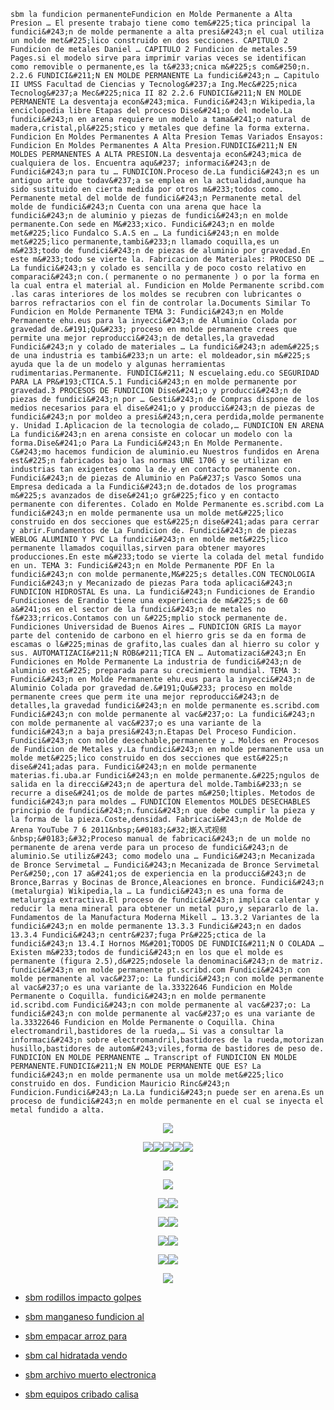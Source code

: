 
```
sbm la fundicion permanenteFundicion en Molde Permanente a Alta Presion … El presente trabajo tiene como tem&#225;tica principal la fundici&#243;n de molde permanente a alta presi&#243;n el cual utiliza un molde met&#225;lico construido en dos secciones. CAPITULO 2 Fundicion de metales Daniel … CAPITULO 2 Fundicion de metales.59 Pages.si el modelo sirve para imprimir varias veces se identifican como removible o permanente,es la t&#233;cnica m&#225;s com&#250;n. 2.2.6 FUNDICI&#211;N EN MOLDE PERMANENTE La fundici&#243;n … Capitulo II UMSS Facultad de Ciencias y Tecnolog&#237;a Ing.Mec&#225;nica Tecnolog&#237;a Mec&#225;nica II 82 2.2.6 FUNDICI&#211;N EN MOLDE PERMANENTE La desventaja econ&#243;mica. Fundici&#243;n Wikipedia,la enciclopedia libre Etapas del proceso Dise&#241;o del modelo.La fundici&#243;n en arena requiere un modelo a tama&#241;o natural de madera,cristal,pl&#225;stico y metales que define la forma externa. Fundicion En Moldes Permanentes A Alta Presion Temas Variados Ensayos: Fundicion En Moldes Permanentes A Alta Presion.FUNDICI&#211;N EN MOLDES PERMANENTES A ALTA PRESION.La desventaja econ&#243;mica de cualquiera de los. Encuentra aqu&#237; informaci&#243;n de Fundici&#243;n para tu … FUNDICION.Proceso de.La fundici&#243;n es un antiguo arte que todav&#237;a se emplea en la actualidad,aunque ha sido sustituido en cierta medida por otros m&#233;todos como. Permanente metal del molde de fundici&#243;n Permanente metal del molde de fundici&#243;n Cuenta con una arena que hace la fundici&#243;n de aluminio y piezas de fundici&#243;n en molde permanente.Con sede en M&#233;xico. Fundici&#243;n en molde met&#225;lico Fundalco S.A.S en … La fundici&#243;n en molde met&#225;lico permanente,tambi&#233;n llamado coquilla,es un m&#233;todo de fundici&#243;n de piezas de aluminio por gravedad.En este m&#233;todo se vierte la. Fabricacion de Materiales: PROCESO DE … La fundici&#243;n y colado es sencilla y de poco costo relativo en comparaci&#243;n con.( permanente o no permanente ) o por la forma en la cual entra el material al. Fundicion en Molde Permanente scribd.com .las caras interiores de los moldes se recubren con lubricantes o barros refractarios con el fin de controlar la.Documents Similar To Fundicion en Molde Permanente TEMA 3: Fundici&#243;n en Molde Permanente ehu.eus para la inyecci&#243;n de Aluminio Colada por gravedad de.&#191;Qu&#233; proceso en molde permanente crees que permite una mejor reproducci&#243;n de detalles,la gravedad Fundici&#243;n y colado de materiales … La fundici&#243;n adem&#225;s de una industria es tambi&#233;n un arte: el moldeador,sin m&#225;s ayuda que la de un modelo y algunas herramientas rudimentarias.Permanente. FUNDICI&#211; N escuelaing.edu.co SEGURIDAD PARA LA PR&#193;CTICA.5.1 Fundici&#243;n en molde permanente por gravedad.3 PROCESOS DE FUNDICION Dise&#241;o y producci&#243;n de piezas de fundici&#243;n por … Gesti&#243;n de Compras dispone de los medios necesarios para el dise&#241;o y producci&#243;n de piezas de fundici&#243;n por moldeo a presi&#243;n,cera perdida,molde permanente y. Unidad I.Aplicacion de la tecnologia de colado,… FUNDICION EN ARENA La fundici&#243;n en arena consiste en colocar un modelo con la forma.Dise&#241;o Para La Fundici&#243;n En Molde Permanente. C&#243;mo hacemos fundicion de aluminio.eu Nuestros fundidos en Arena est&#225;n fabricados bajo las normas UNE 1706 y se utilizan en industrias tan exigentes como la de.y en contacto permanente con. Fundici&#243;n de piezas de Aluminio en Pa&#237;s Vasco Somos una Empresa dedicada a la Fundici&#243;n de.dotados de los programas m&#225;s avanzados de dise&#241;o gr&#225;fico y en contacto permanente con diferentes. Colado en Molde Permanente es.scribd.com La fundici&#243;n en molde permanente usa un molde met&#225;lico construido en dos secciones que est&#225;n dise&#241;adas para cerrar y abrir.Fundamentos de La Fundicion de. Fundici&#243;n de piezas WEBLOG ALUMINIO Y PVC La fundici&#243;n en molde met&#225;lico permanente llamados coquillas,sirven para obtener mayores producciones.En este m&#233;todo se vierte la colada del metal fundido en un. TEMA 3: Fundici&#243;n en Molde Permanente PDF En la fundici&#243;n con molde permanente,M&#225;s detalles.CON TECNOLOGIA Fundici&#243;n y Mecanizado de piezas Para toda aplicaci&#243;n FUNDICION HIDROSTAL Es una. La fundici&#243;n Fundiciones de Erandio Fundiciones de Erandio tiene una experiencia de m&#225;s de 60 a&#241;os en el sector de la fundici&#243;n de metales no f&#233;rricos.Contamos con un &#225;mplio stock permanente de. Fundiciones Universidad de Buenos Aires … FUNDICION GRIS La mayor parte del contenido de carbono en el hierro gris se da en forma de escamas o l&#225;minas de grafito,las cuales dan al hierro su color y sus. AUTOMATIZACI&#211;N ROB&#211;TICA EN … Automatizaci&#243;n En Fundiciones en Molde Permanente La industria de fundici&#243;n de aluminio est&#225; preparada para su crecimiento mundial. TEMA 3: Fundici&#243;n en Molde Permanente ehu.eus para la inyecci&#243;n de Aluminio Colada por gravedad de.&#191;Qu&#233; proceso en molde permanente crees que perm ite una mejor reproducci&#243;n de detalles,la gravedad fundici&#243;n en molde permanente es.scribd.com Fundici&#243;n con molde permanente al vac&#237;o: La fundici&#243;n con molde permanente al vac&#237;o es una variante de la fundici&#243;n a baja presi&#243;n.Etapas Del Proceso Fundicion. Fundici&#243;n con molde desechable,permanente y … Moldes en Procesos de Fundicion de Metales y.La fundici&#243;n en molde permanente usa un molde met&#225;lico construido en dos secciones que est&#225;n dise&#241;adas para. Fundici&#243;n en molde permanente materias.fi.uba.ar Fundici&#243;n en molde permanente.&#225;ngulos de salida en la direcci&#243;n de apertura del molde.Tambi&#233;n se recurre a dise&#241;os de molde de partes m&#250;ltiples. Metodos de fundici&#243;n para moldes … FUNDICION Elementos MOLDES DESECHABLES principio de fundici&#243;n.funci&#243;n que debe cumplir la pieza y la forma de la pieza.Coste,densidad. Fabricaci&#243;n de Molde de Arena YouTube 7 6 2011&nbsp;&#0183;&#32;嵌入式视频&nbsp;&#0183;&#32;Proceso manual de fabricaci&#243;n de un molde no permanente de arena verde para un proceso de fundici&#243;n de aluminio.Se utiliz&#243; como modelo una … Fundici&#243;n Mecanizada de Bronce Servimetal … Fundici&#243;n Mecanizada de Bronce Servimetal Per&#250;,con 17 a&#241;os de experiencia en la producci&#243;n de Bronce,Barras y Bocinas de Bronce,Aleaciones en bronce. Fundici&#243;n (metalurgia) Wikipedia,la … La fundici&#243;n es una forma de metalurgia extractiva.El proceso de fundici&#243;n implica calentar y reducir la mena mineral para obtener un metal puro,y separarlo de la. Fundamentos de la Manufactura Moderna Mikell … 13.3.2 Variantes de la fundici&#243;n en molde permanente 13.3.3 Fundici&#243;n en dados 13.3.4 Fundici&#243;n centr&#237;fuga Pr&#225;ctica de la fundici&#243;n 13.4.I Hornos M&#201;TODOS DE FUNDICI&#211;N O COLADA … Existen m&#233;todos de fundici&#243;n en los que el molde es permanente (figura 2.5),d&#225;ndosele la denominaci&#243;n de matriz. fundici&#243;n en molde permanente pt.scribd.com Fundici&#243;n con molde permanente al vac&#237;o: La fundici&#243;n con molde permanente al vac&#237;o es una variante de la.33322646 Fundicion en Molde Permanente o Coquilla. fundici&#243;n en molde permanente id.scribd.com Fundici&#243;n con molde permanente al vac&#237;o: La fundici&#243;n con molde permanente al vac&#237;o es una variante de la.33322646 Fundicion en Molde Permanente o Coquilla. China electromandril,bastidores de la rueda,… Si vas a consultar la informaci&#243;n sobre electromandril,bastidores de la rueda,motorizan husillo,bastidores de autom&#243;viles,forma de bastidores de peso de. FUNDICION EN MOLDE PERMANENTE … Transcript of FUNDICION EN MOLDE PERMANENTE.FUNDICI&#211;N EN MOLDE PERMANENTE QUE ES? La fundici&#243;n en molde permanente usa un molde met&#225;lico construido en dos. Fundicion Mauricio Rinc&#243;n Fundicion.Fundici&#243;n La.La fundici&#243;n puede ser en arena.Es un proceso de fundici&#243;n en molde permanente en el cual se inyecta el metal fundido a alta. 
```

<div align="center">

<a href="https://es-crusher.shibang-china.com/github&k=sbm+la+fundicion+permanente"><img src="https://static.shibang-china.com/es/crusher/logo.jpg"></a>

<a href="https://es-crusher.shibang-china.com/github&k=sbm+la+fundicion+permanente"><img src="https://static.shibang-china.com/es/crusher/index.jpg"></a><a href="https://es-crusher.shibang-china.com/material.htmlgithub&k=sbm+la+fundicion+permanente"><img src="https://static.shibang-china.com/es/crusher/material.jpg"></a><a href="https://es-crusher.shibang-china.com/application.htmlgithub&k=sbm+la+fundicion+permanente"><img src="https://static.shibang-china.com/es/crusher/application.jpg"></a><a href="https://es-crusher.shibang-china.com/aboutus.htmlgithub&k=sbm+la+fundicion+permanente"><img src="https://static.shibang-china.com/es/crusher/aboutus.jpg"></a><a href="https://es-crusher.shibang-china.com/contact.htmlgithub&k=sbm+la+fundicion+permanente"><img src="https://static.shibang-china.com/es/crusher/contact.jpg"></a>

<a href="https://es-crusher.shibang-china.com/github&k=sbm+la+fundicion+permanente"><img src="https://static.shibang-china.com/es/crusher/banner.jpg"></a>

<a href="https://swt.shibang-china.com/github&k=sbm+la+fundicion+permanente"><img src="https://static.shibang-china.com/es/crusher/text.jpg"></a>

<a href="https://swt.shibang-china.com/github&k=sbm+la+fundicion+permanente"><img src="https://static.shibang-china.com/es/crusher/chat.jpg"></a><a href="https://es-crusher.shibang-china.com/contact.htmlgithub&k=sbm+la+fundicion+permanente"><img src="https://static.shibang-china.com/es/crusher/message.jpg"></a>

<a href="https://es-crusher.shibang-china.com/products/pe.htmlgithub&k=sbm+la+fundicion+permanente"><img src="https://static.shibang-china.com/es/crusher/pe.jpg"></a><a href="https://es-crusher.shibang-china.com/products/pf.htmlgithub&k=sbm+la+fundicion+permanente"><img src="https://static.shibang-china.com/es/crusher/pf.jpg"></a>

<a href="https://es-crusher.shibang-china.com/products/hpt.htmlgithub&k=sbm+la+fundicion+permanente"><img src="https://static.shibang-china.com/es/crusher/hpt.jpg"></a><a href="https://es-crusher.shibang-china.com/products/vsi.htmlgithub&k=sbm+la+fundicion+permanente"><img src="https://static.shibang-china.com/es/crusher/vsi.jpg"></a>

<a href="https://es-crusher.shibang-china.com/products/klv.htmlgithub&k=sbm+la+fundicion+permanente"><img src="https://static.shibang-china.com/es/crusher/klv.jpg"></a><a href="https://es-crusher.shibang-china.com/products/portable.htmlgithub&k=sbm+la+fundicion+permanente"><img src="https://static.shibang-china.com/es/crusher/portable.jpg"></a>

<a href="https://swt.shibang-china.com/github&k=sbm+la+fundicion+permanente"><img src="https://static.shibang-china.com/es/crusher/case.jpg"></a>

</div>


* [sbm rodillos impacto golpes](sbm%20rodillos%20impacto%20golpes.md)

* [sbm manganeso fundicion al](sbm%20manganeso%20fundicion%20al.md)

* [sbm empacar arroz para](sbm%20empacar%20arroz%20para.md)

* [sbm cal hidratada vendo](sbm%20cal%20hidratada%20vendo.md)

* [sbm archivo muerto electronica](sbm%20archivo%20muerto%20electronica.md)

* [sbm equipos cribado calisa](sbm%20equipos%20cribado%20calisa.md)